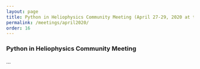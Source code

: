```yaml
---
layout: page
title: Python in Heliophysics Community Meeting (April 27-29, 2020 at the CfA)
permalink: /meetings/april2020/
order: 16
---
```

### Python in Heliophysics Community Meeting

...



